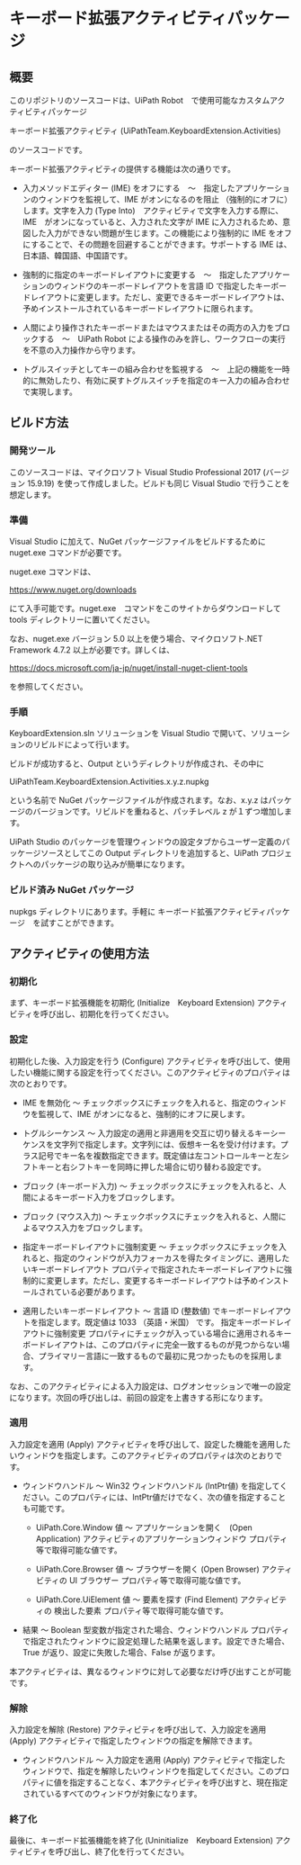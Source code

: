 # キーボード拡張アクティビティパッケージ

## 概要

このリポジトリのソースコードは、UiPath Robot　で使用可能なカスタムアクティビティパッケージ

キーボード拡張アクティビティ (UiPathTeam.KeyboardExtension.Activities)

のソースコードです。

キーボード拡張アクティビティの提供する機能は次の通りです。

* 入力メソッドエディター (IME) をオフにする　～　指定したアプリケーションのウィンドウを監視して、IME がオンになるのを阻止 （強制的にオフに） します。文字を入力 (Type Into)　アクティビティで文字を入力する際に、IME　がオンになっていると、入力された文字が IME に入力されるため、意図した入力ができない問題が生じます。この機能により強制的に IME をオフにすることで、その問題を回避することができます。サポートする IME は、日本語、韓国語、中国語です。 

* 強制的に指定のキーボードレイアウトに変更する　～　指定したアプリケーションのウィンドウのキーボードレイアウトを言語 ID で指定したキーボードレイアウトに変更します。ただし、変更できるキーボードレイアウトは、予めインストールされているキーボードレイアウトに限られます。

* 人間により操作されたキーボードまたはマウスまたはその両方の入力をブロックする　～　UiPath Robot による操作のみを許し、ワークフローの実行を不意の入力操作から守ります。

* トグルスイッチとしてキーの組み合わせを監視する　～　上記の機能を一時的に無効したり、有効に戻すトグルスイッチを指定のキー入力の組み合わせで実現します。

## ビルド方法

### 開発ツール

このソースコードは、マイクロソフト Visual Studio Professional 2017 (バージョン 15.9.19) を使って作成しました。ビルドも同じ Visual Studio で行うことを想定します。

### 準備

Visual Studio に加えて、NuGet パッケージファイルをビルドするために nuget.exe コマンドが必要です。

nuget.exe コマンドは、

https://www.nuget.org/downloads

にて入手可能です。nuget.exe　コマンドをこのサイトからダウンロードして tools ディレクトリーに置いてください。

なお、nuget.exe バージョン 5.0 以上を使う場合、マイクロソフト.NET Framework 4.7.2 以上が必要です。詳しくは、

https://docs.microsoft.com/ja-jp/nuget/install-nuget-client-tools

を参照してください。

### 手順

KeyboardExtension.sln ソリューションを Visual Studio で開いて、ソリューションのリビルドによって行います。

ビルドが成功すると、Output というディレクトリが作成され、その中に

UiPathTeam.KeyboardExtension.Activities.x.y.z.nupkg

という名前で NuGet パッケージファイルが作成されます。なお、x.y.z はパッケージのバージョンです。リビルドを重ねると、パッチレベル z が１ずつ増加します。

UiPath Studio のパッケージを管理ウィンドウの設定タブからユーザー定義のパッケージソースとしてこの Output ディレクトリを追加すると、UiPath プロジェクトへのパッケージの取り込みが簡単になります。

### ビルド済み NuGet パッケージ

nupkgs ディレクトリにあります。手軽に キーボード拡張アクティビティパッケージ　を試すことができます。

## アクティビティの使用方法

### 初期化

まず、キーボード拡張機能を初期化 (Initialize　Keyboard Extension) アクティビティを呼び出し、初期化を行ってください。

### 設定

初期化した後、入力設定を行う (Configure) アクティビティを呼び出して、使用したい機能に関する設定を行ってください。このアクティビティのプロパティは次のとおりです。

* IME を無効化 ～ チェックボックスにチェックを入れると、指定のウィンドウを監視して、IME がオンになると、強制的にオフに戻します。

* トグルシーケンス ～ 入力設定の適用と非適用を交互に切り替えるキーシーケンスを文字列で指定します。文字列には、仮想キー名を受け付けます。プラス記号でキー名を複数指定できます。既定値は左コントロールキーと左シフトキーと右シフトキーを同時に押した場合に切り替わる設定です。

* ブロック (キーボード入力) ～ チェックボックスにチェックを入れると、人間によるキーボード入力をブロックします。

* ブロック (マウス入力) ～ チェックボックスにチェックを入れると、人間によるマウス入力をブロックします。

* 指定キーボードレイアウトに強制変更 ～ チェックボックスにチェックを入れると、指定のウィンドウが入力フォーカスを得たタイミングに、適用したいキーボードレイアウト プロパティで指定されたキーボードレイアウトに強制的に変更します。ただし、変更するキーボードレイアウトは予めインストールされている必要があります。

* 適用したいキーボードレイアウト ～ 言語 ID (整数値) でキーボードレイアウトを指定します。既定値は 1033 （英語・米国） です。 指定キーボードレイアウトに強制変更 プロパティにチェックが入っている場合に適用されるキーボードレイアウトは、このプロパティに完全一致するものが見つからない場合、プライマリー言語に一致するもので最初に見つかったものを採用します。

なお、このアクティビティによる入力設定は、ログオンセッションで唯一の設定になります。次回の呼び出しは、前回の設定を上書きする形になります。

### 適用

入力設定を適用 (Apply) アクティビティを呼び出して、設定した機能を適用したいウィンドウを指定します。このアクティビティのプロパティは次のとおりです。

* ウィンドウハンドル ～ Win32 ウィンドウハンドル (IntPtr値) を指定してください。このプロパティには、IntPtr値だけでなく、次の値を指定することも可能です。

	- UiPath.Core.Window 値 ～ アプリケーションを開く　(Open Application) アクティビティのアプリケーションウィンドウ プロパティ等で取得可能な値です。

	- UiPath.Core.Browser 値 ～ ブラウザーを開く (Open Browser) アクティビティの UI ブラウザー プロパティ等で取得可能な値です。
  
	- UiPath.Core.UiElement 値 ～ 要素を探す (Find Element) アクティビティの 検出した要素 プロパティ等で取得可能な値です。

* 結果 ～ Boolean 型変数が指定された場合、ウィンドウハンドル プロパティで指定されたウィンドウに設定処理した結果を返します。設定できた場合、True が返り、設定に失敗した場合、False が返ります。

本アクティビティは、異なるウィンドウに対して必要なだけ呼び出すことが可能です。

### 解除

入力設定を解除 (Restore) アクティビティを呼び出して、入力設定を適用 (Apply) アクティビティで指定したウィンドウの指定を解除できます。

* ウィンドウハンドル ～ 入力設定を適用 (Apply) アクティビティで指定したウィンドウで、指定を解除したいウィンドウを指定してください。このプロパティに値を指定することなく、本アクティビティを呼び出すと、現在指定されているすべてのウィンドウが対象になります。

### 終了化

最後に、キーボード拡張機能を終了化 (Uninitialize　Keyboard Extension) アクティビティを呼び出し、終了化を行ってください。
